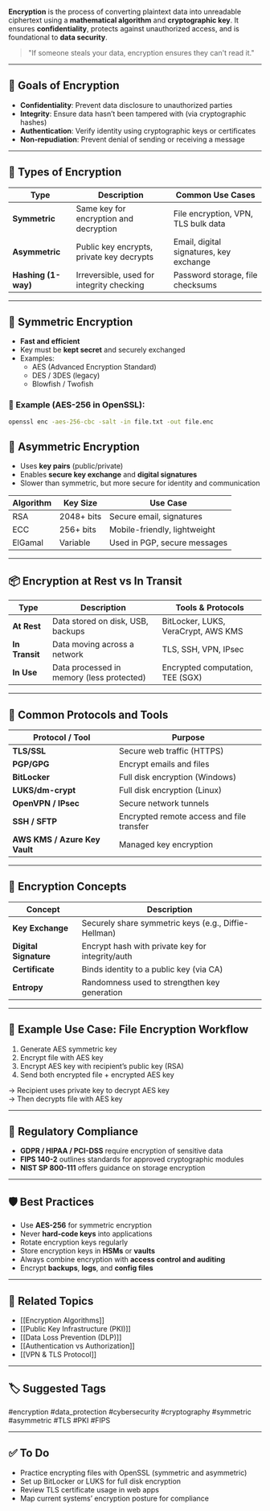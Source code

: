 **Encryption** is the process of converting plaintext data into unreadable ciphertext using a **mathematical algorithm** and **cryptographic key**. It ensures **confidentiality**, protects against unauthorized access, and is foundational to **data security**.

> "If someone steals your data, encryption ensures they can't read it."

---

## 🎯 Goals of Encryption

- **Confidentiality**: Prevent data disclosure to unauthorized parties
- **Integrity**: Ensure data hasn’t been tampered with (via cryptographic hashes)
- **Authentication**: Verify identity using cryptographic keys or certificates
- **Non-repudiation**: Prevent denial of sending or receiving a message

---

## 🧱 Types of Encryption

| Type                 | Description                                      | Common Use Cases             |
|----------------------|--------------------------------------------------|------------------------------|
| **Symmetric**        | Same key for encryption and decryption           | File encryption, VPN, TLS bulk data |
| **Asymmetric**       | Public key encrypts, private key decrypts        | Email, digital signatures, key exchange |
| **Hashing (1-way)**  | Irreversible, used for integrity checking        | Password storage, file checksums |

---

## 🔐 Symmetric Encryption

- **Fast and efficient**
- Key must be **kept secret** and securely exchanged
- Examples:
  - AES (Advanced Encryption Standard)
  - DES / 3DES (legacy)
  - Blowfish / Twofish

### 🔧 Example (AES-256 in OpenSSL):
```bash
openssl enc -aes-256-cbc -salt -in file.txt -out file.enc
```

## 🔐 Asymmetric Encryption

- Uses **key pairs** (public/private)
- Enables **secure key exchange** and **digital signatures**
- Slower than symmetric, but more secure for identity and communication

|Algorithm|Key Size|Use Case|
|---|---|---|
|RSA|2048+ bits|Secure email, signatures|
|ECC|256+ bits|Mobile-friendly, lightweight|
|ElGamal|Variable|Used in PGP, secure messages|

---

## 📦 Encryption at Rest vs In Transit

|Type|Description|Tools & Protocols|
|---|---|---|
|**At Rest**|Data stored on disk, USB, backups|BitLocker, LUKS, VeraCrypt, AWS KMS|
|**In Transit**|Data moving across a network|TLS, SSH, VPN, IPsec|
|**In Use**|Data processed in memory (less protected)|Encrypted computation, TEE (SGX)|

---

## 🧠 Common Protocols and Tools

|Protocol / Tool|Purpose|
|---|---|
|**TLS/SSL**|Secure web traffic (HTTPS)|
|**PGP/GPG**|Encrypt emails and files|
|**BitLocker**|Full disk encryption (Windows)|
|**LUKS/dm-crypt**|Full disk encryption (Linux)|
|**OpenVPN / IPsec**|Secure network tunnels|
|**SSH / SFTP**|Encrypted remote access and file transfer|
|**AWS KMS / Azure Key Vault**|Managed key encryption|

---

## 🧠 Encryption Concepts

|Concept|Description|
|---|---|
|**Key Exchange**|Securely share symmetric keys (e.g., Diffie-Hellman)|
|**Digital Signature**|Encrypt hash with private key for integrity/auth|
|**Certificate**|Binds identity to a public key (via CA)|
|**Entropy**|Randomness used to strengthen key generation|

---

## 📘 Example Use Case: File Encryption Workflow

1. Generate AES symmetric key
2. Encrypt file with AES key
3. Encrypt AES key with recipient’s public key (RSA)
4. Send both encrypted file + encrypted AES key

→ Recipient uses private key to decrypt AES key  
→ Then decrypts file with AES key

---

## 🧩 Regulatory Compliance

- **GDPR / HIPAA / PCI-DSS** require encryption of sensitive data
- **FIPS 140-2** outlines standards for approved cryptographic modules
- **NIST SP 800-111** offers guidance on storage encryption

---

## 🛡 Best Practices

- Use **AES-256** for symmetric encryption
- Never **hard-code keys** into applications
- Rotate encryption keys regularly
- Store encryption keys in **HSMs** or **vaults**
- Always combine encryption with **access control and auditing**
- Encrypt **backups**, **logs**, and **config files**

---

## 🔗 Related Topics

- [[Encryption Algorithms]]
- [[Public Key Infrastructure (PKI)]]
- [[Data Loss Prevention (DLP)]]
- [[Authentication vs Authorization]]
- [[VPN & TLS Protocol]]

---

## 🏷 Suggested Tags

#encryption #data_protection #cybersecurity #cryptography #symmetric #asymmetric #TLS #PKI #FIPS

---

## ✅ To Do

-  Practice encrypting files with OpenSSL (symmetric and asymmetric)
-  Set up BitLocker or LUKS for full disk encryption
-  Review TLS certificate usage in web apps
-  Map current systems’ encryption posture for compliance